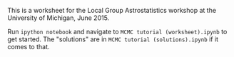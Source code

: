 This is a worksheet for the Local Group Astrostatistics workshop at the
University of Michigan, June 2015.

Run `ipython notebook` and navigate to `MCMC tutorial (worksheet).ipynb` to
get started. The "solutions" are in `MCMC tutorial (solutions).ipynb` if it
comes to that.
